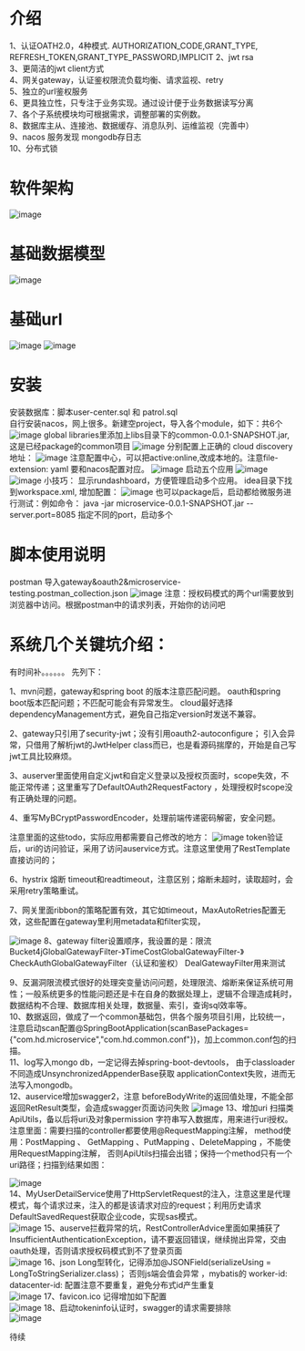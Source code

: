 # 介绍
1、认证OATH2.0，4种模式.   AUTHORIZATION_CODE,GRANT_TYPE, REFRESH_TOKEN,GRANT_TYPE_PASSWORD,IMPLICIT
2、jwt rsa   
3、更简洁的jwt client方式   
4、网关gateway，认证鉴权限流负载均衡、请求监视、retry   
5、独立的url鉴权服务   
6、更具独立性，只专注于业务实现。通过设计便于业务数据读写分离  
7、各个子系统模块均可根据需求，调整部署的实例数。   
8、数据库主从、连接池、数据缓存、消息队列、运维监视（完善中）   
9、nacos 服务发现  mongodb存日志  
10、分布式锁
# 软件架构
![image](https://user-images.githubusercontent.com/83743182/125610768-5f839aa3-f799-47b6-a26a-6960982909af.png)

# 基础数据模型  
![image](https://user-images.githubusercontent.com/83743182/125550679-ddde7fae-defb-429f-ab37-ed5f5bd1844a.png)
# 基础url  
![image](https://user-images.githubusercontent.com/83743182/125554023-a7dabd40-39e8-4d27-bbd4-1783fa43f801.png)
![image](https://user-images.githubusercontent.com/83743182/125554063-4947a8c2-bde2-4979-94a9-d6d8e639e45a.png)

# 安装
安装数据库：脚本user-center.sql  和 patrol.sql  
自行安装nacos，网上很多。新建空project，导入各个module，如下：共6个
![image](https://user-images.githubusercontent.com/83743182/122862149-464b0500-d353-11eb-85fb-cfe306757c96.png)
global libraries里添加上libs目录下的common-0.0.1-SNAPSHOT.jar, 这是已经package的common项目
![image](https://user-images.githubusercontent.com/83743182/122862182-5367f400-d353-11eb-959e-387ad6dfc322.png)
分别配置上正确的 cloud discovery 地址：
![image](https://user-images.githubusercontent.com/83743182/122862198-5e228900-d353-11eb-853d-9c5ad2a62da5.png)
注意配置中心，可以把active:online,改成本地的。注意file-extension: yaml 要和nacos配置对应。 
![image](https://user-images.githubusercontent.com/83743182/122862260-6e3a6880-d353-11eb-86f3-2158f21192cc.png)
启动五个应用
![image](https://user-images.githubusercontent.com/83743182/122862291-7a262a80-d353-11eb-8193-5701d8cae66f.png)
![image](https://user-images.githubusercontent.com/83743182/122862304-801c0b80-d353-11eb-9506-2f8b5fd2696e.png)
小技巧： 显示rundashboard，方便管理启动多个应用。 idea目录下找到workspace.xml, 增加配置：
![image](https://user-images.githubusercontent.com/83743182/122862342-8f9b5480-d353-11eb-9e8d-b1d6691490f8.png)
也可以package后，启动都给微服务进行测试：例如命令： java -jar microservice-0.0.1-SNAPSHOT.jar --server.port=8085
指定不同的port，启动多个
# 脚本使用说明
postman 导入gateway&oauth2&microservice-testing.postman_collection.json
![image](https://user-images.githubusercontent.com/83743182/122862436-b78ab800-d353-11eb-97ed-5224c7cc0f37.png)
注意：授权码模式的两个url需要放到浏览器中访问。根据postman中的请求列表，开始你的访问吧
# 系统几个关键坑介绍：
有时间补。。。。。。 先列下：

1、mvn问题，gateway和spring boot 的版本注意匹配问题。 oauth和spring boot版本匹配问题；不匹配可能会有异常发生。
cloud最好选择dependencyManagement方式，避免自己指定version时发送不兼容。

2、gateway只引用了security-jwt；没有引用oauth2-autoconfigure； 引入会异常，只借用了解析jwt的JwtHelper class而已，也是看源码揣摩的，开始是自己写jwt工具比较麻烦。

3、auserver里面使用自定义jwt和自定义登录以及授权页面时，scope失效，不能正常传递；这里重写了DefaultOAuth2RequestFactory ，处理授权时scope没有正确处理的问题。

4、重写MyBCryptPasswordEncoder，处理前端传递密码解密，安全问题。

注意里面的这些todo，实际应用都需要自己修改的地方：
![image](https://user-images.githubusercontent.com/83743182/122862549-d6894a00-d353-11eb-9053-1084ba23783b.png)
token验证后，uri的访问验证，采用了访问auservice方式。注意这里使用了RestTemplate直接访问的；

6、hystrix 熔断 timeout和readtimeout，注意区别；熔断未超时，读取超时，会采用retry策略重试。

7、网关里面ribbon的策略配置有效，其它如timeout，MaxAutoRetries配置无效，这些配置在gateway里利用metadata和filter实现，

![image](https://user-images.githubusercontent.com/83743182/122862570-e4d76600-d353-11eb-8d9f-7e3f34ac38e7.png)
8、gateway filter设置顺序，我设置的是：限流Bucket4jGlobalGatewayFilter-》TimeCostGlobalGatewayFilter-》CheckAuthGlobalGatewayFilter（认证和鉴权） DealGatewayFilter用来测试

9、反漏洞限流模式很好的处理突变量访问问题，处理限流、熔断来保证系统可用性；一般系统更多的性能问题还是卡在自身的数据处理上，逻辑不合理造成耗时，数据结构不合理、数据库相关处理，数据量、索引，查询sql效率等。   
10、数据返回，做成了一个common基础包，供各个服务项目引用，比较统一，注意启动scan配置@SpringBootApplication(scanBasePackages={"com.hd.microservice","com.hd.common.conf"})，加上common.conf包的扫描。   
11、log写入mongo db，一定记得去掉spring-boot-devtools， 由于classloader不同造成UnsynchronizedAppenderBase获取 applicationContext失败，进而无法写入mongodb。   
12、auservice增加swagger2，注意  beforeBodyWrite的返回值处理，不能全部返回RetResult类型，会造成swagger页面访问失败
![image](https://user-images.githubusercontent.com/83743182/123385246-eb6e1380-d5c7-11eb-93bf-02cbb1bc2944.png)
13、增加uri 扫描类ApiUtils，备以后将uri及对象permission 字符串写入数据库，用来进行uri授权。  注意里面：需要扫描的controller都要使用@RequestMapping注解， method使用：PostMapping   、
GetMapping   、PutMapping 、DeleteMapping ，不能使用RequestMapping注解， 否则ApiUtils扫描会出错；保持一个method只有一个uri路径；扫描到结果如图：

![image](https://user-images.githubusercontent.com/83743182/123414521-9097e480-d5e6-11eb-9427-5b3aa95ffd1e.png)   
14、MyUserDetailService使用了HttpServletRequest的注入，注意这里是代理模式，每个请求过来，注入的都是该请求对应的request；利用历史请求DefaultSavedRequest获取企业code，实现sas模式。   
![image](https://user-images.githubusercontent.com/83743182/123797363-af64e680-d918-11eb-95a6-dbb9a54e5eed.png)
15、auserve拦截异常的坑，RestControllerAdvice里面如果捕获了InsufficientAuthenticationException，请不要返回错误，继续抛出异常，交由oauth处理，否则请求授权码模式到不了登录页面  
![image](https://user-images.githubusercontent.com/83743182/125550884-38086b97-94e6-40b3-ad2f-9d1338fe64c7.png)
16、json Long型转化，记得添加@JSONField(serializeUsing = LongToStringSerializer.class)； 否则js端会值会异常  ，mybatis的 worker-id: datacenter-id: 配置注意不要重复，避免分布式id产生重复  
![image](https://user-images.githubusercontent.com/83743182/125551509-a6b446f1-d6ac-400f-b641-692a26228622.png)
17、favicon.ico 记得增加如下配置  
![image](https://user-images.githubusercontent.com/83743182/125553851-8da53c9d-e8e7-49a6-bfe4-9ed84d6c2adc.png)
18、启动tokeninfo认证时，swagger的请求需要排除  
![image](https://user-images.githubusercontent.com/83743182/125553924-55000627-7600-4233-8ca9-5ce5bf0b6ded.png)

待续


